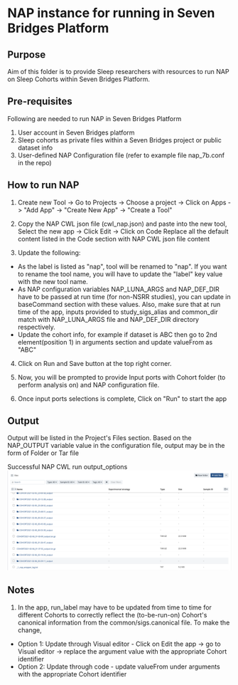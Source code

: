 # NAP instance for running in Seven Bridges Platform


## Purpose

Aim of this folder is to provide Sleep researchers with resources to run NAP on Sleep Cohorts within Seven Bridges Platform.


## Pre-requisites

Following are needed to run NAP in Seven Bridges Platform
1. User account in Seven Bridges platform
2. Sleep cohorts as private files within a Seven Bridges project or public dataset info
3. User-defined NAP Configuration file (refer to example file nap_7b.conf in the repo)


## How to run NAP

1. Create new Tool -> Go to Projects -> Choose a project -> Click on  Apps -> 
   "Add App" -> "Create New App" -> "Create a Tool" 

2. Copy the NAP CWL json file (cwl_nap.json) and paste into the new tool,
   Select the new app -> Click Edit -> Click on Code
   Replace all the default content listed in the Code section with NAP CWL json file content

3. Update the following:
 - As the label is listed as "nap", tool will be renamed to "nap". If you want to rename the tool name, you will have to update the "label" key value with the new tool name.
 - As NAP configuration variables NAP_LUNA_ARGS and NAP_DEF_DIR have to be passed at run time (for non-NSRR studies), you can update in baseCommand section with these values. Also, make sure that at run time of the app, inputs provided to study_sigs_alias and common_dir match with NAP_LUNA_ARGS file and NAP_DEF_DIR directory respectively.
 - Update the cohort info, for example if dataset is ABC then go to 2nd element(position 1) in arguments section and  update valueFrom as "ABC"

4. Click on Run and Save button at the top right corner.

5. Now, you will be prompted to provide Input ports with Cohort folder (to perform analysis on) and NAP configuration file.

6. Once input ports selections is complete, Click on "Run" to start the app


## Output

Output will be listed in the Project's Files section. Based on the NAP_OUTPUT variable value in the configuration file, output may be in the form of Folder or Tar file

Successful NAP CWL run output_options
![NAP run Output](images/output_options.png "NAP CWL run output options")


## Notes

1. In the app, run_label may have to be updated from time to time for different Cohorts to correctly reflect the (to-be-run-on) Cohort's canonical information from the common/sigs.canonical file. To make the change, 
 - Option 1: Update through Visual editor - Click on Edit the app -> go to Visual editor -> replace the argument value with the appropriate Cohort identifier
 - Option 2: Update through code - update valueFrom under arguments with the appropriate Cohort identifier
 
